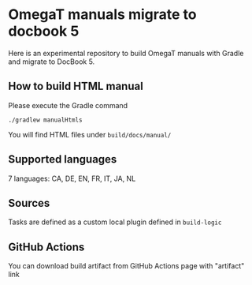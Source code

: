 # OmegaT manuals migrate to docbook 5

Here is an experimental repository to build OmegaT manuals with Gradle and migrate to DocBook 5.

## How to build HTML manual

Please execute the Gradle command

```shell
./gradlew manualHtmls
```

You will find HTML files under `build/docs/manual/`

## Supported languages

7 languages: CA, DE, EN, FR, IT, JA, NL

## Sources

Tasks are defined as a custom local plugin defined in `build-logic`

## GitHub Actions

You can download build artifact from GitHub Actions page with "artifact" link
